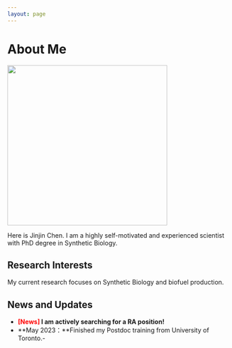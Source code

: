 ```yaml
---
layout: page
---
```


# About Me

<img src="https://JinjinChen12.github.io/images/Jinjin.JPG" class="floatpic" width="360" height="360">

Here is Jinjin Chen. 
I am a highly self-motivated and experienced scientist with PhD degree in Synthetic Biology. 

## Research Interests

My current research focuses on Synthetic Biology and biofuel production.
## News and Updates

- **<font color='red'>[News]</font> I am actively searching for a RA position!**
- **May 2023：**Finished my Postdoc training from University of Toronto.- 
